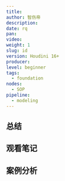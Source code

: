 ```yaml
---
title: 
author: 智伤帝
description: 
date: rq
pan: 
video: 
weight: 1
slug: id
version: Houdini 16+
producer: 
level: beginner
tags: 
  - foundation
nodes:
  - SOP
pipeline:
  - modeling
---
```



## 总结

## 观看笔记

## 案例分析



